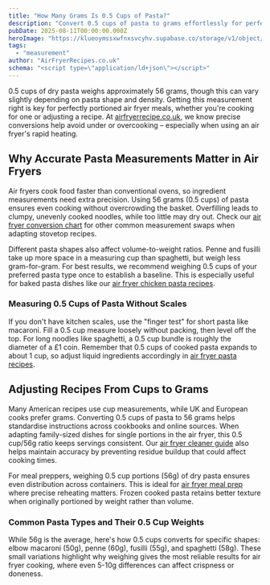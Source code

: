 ```yaml
---
title: "How Many Grams Is 0.5 Cups of Pasta?"
description: "Convert 0.5 cups of pasta to grams effortlessly for perfect air fryer meals every time. Get precise measurements now!"
pubDate: 2025-08-11T00:00:00.000Z
heroImage: "https://klueoymssxwfnxsvcyhv.supabase.co/storage/v1/object/public/md/how-many-grams-is-0-5-cups-of-pasta-d314f75d.webp"
tags:
  - "measurement"
author: "AirFryerRecipes.co.uk"
schema: "<script type=\"application/ld+json\"></script>"
---
```


<p>0.5 cups of dry pasta weighs approximately 56 grams, though this can vary slightly depending on pasta shape and density. Getting this measurement right is key for perfectly portioned air fryer meals, whether you're cooking for one or adjusting a recipe. At <a href=https://www.airfryerrecipe.co.uk/>airfryerrecipe.co.uk</a>, we know precise conversions help avoid under or overcooking – especially when using an air fryer's rapid heating.</p>  

<h2>Why Accurate Pasta Measurements Matter in Air Fryers</h2>  
<p>Air fryers cook food faster than conventional ovens, so ingredient measurements need extra precision. Using 56 grams (0.5 cups) of pasta ensures even cooking without overcrowding the basket. Overfilling leads to clumpy, unevenly cooked noodles, while too little may dry out. Check our <a href=https://www.airfryerrecipe.co.uk/air-fryer-conversion-chart>air fryer conversion chart</a> for other common measurement swaps when adapting stovetop recipes.</p>  

<p>Different pasta shapes also affect volume-to-weight ratios. Penne and fusilli take up more space in a measuring cup than spaghetti, but weigh less gram-for-gram. For best results, we recommend weighing 0.5 cups of your preferred pasta type once to establish a baseline. This is especially useful for baked pasta dishes like our <a href=https://www.airfryerrecipe.co.uk/recipe-category/chicken>air fryer chicken pasta recipes</a>.</p>  

<h3>Measuring 0.5 Cups of Pasta Without Scales</h3>  
<p>If you don't have kitchen scales, use the "finger test" for short pasta like macaroni. Fill a 0.5 cup measure loosely without packing, then level off the top. For long noodles like spaghetti, a 0.5 cup bundle is roughly the diameter of a £1 coin. Remember that 0.5 cups of cooked pasta expands to about 1 cup, so adjust liquid ingredients accordingly in <a href=https://www.airfryerrecipe.co.uk/recipes>air fryer pasta recipes</a>.</p>  

<h2>Adjusting Recipes From Cups to Grams</h2>  
<p>Many American recipes use cup measurements, while UK and European cooks prefer grams. Converting 0.5 cups of pasta to 56 grams helps standardise instructions across cookbooks and online sources. When adapting family-sized dishes for single portions in the air fryer, this 0.5 cup/56g ratio keeps servings consistent. Our <a href=https://www.airfryerrecipe.co.uk/air-fryer-cleaner>air fryer cleaner guide</a> also helps maintain accuracy by preventing residue buildup that could affect cooking times.</p>  

<p>For meal preppers, weighing 0.5 cup portions (56g) of dry pasta ensures even distribution across containers. This is ideal for <a href=https://www.airfryerrecipe.co.uk/recipe-category/meal-prep>air fryer meal prep</a> where precise reheating matters. Frozen cooked pasta retains better texture when originally portioned by weight rather than volume.</p>  

<h3>Common Pasta Types and Their 0.5 Cup Weights</h3>  
<p>While 56g is the average, here's how 0.5 cups converts for specific shapes: elbow macaroni (50g), penne (60g), fusilli (55g), and spaghetti (58g). These small variations highlight why weighing gives the most reliable results for air fryer cooking, where even 5-10g differences can affect crispness or doneness.</p>